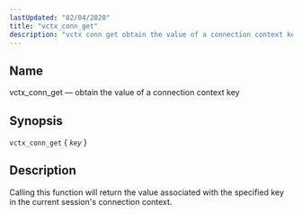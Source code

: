 ```yaml
---
lastUpdated: "02/04/2020"
title: "vctx_conn_get"
description: "vctx conn get obtain the value of a connection context key vctx conn get key Calling this function will return the value associated with the specified key in the current session's connection context..."
---
```


<a name="sieve.ref.vctx_conn_get"></a> 
## Name

vctx_conn_get — obtain the value of a connection context key

## Synopsis

`vctx_conn_get` { *`key`* }

<a name="idp31357296"></a> 
## Description

Calling this function will return the value associated with the specified key in the current session's connection context.